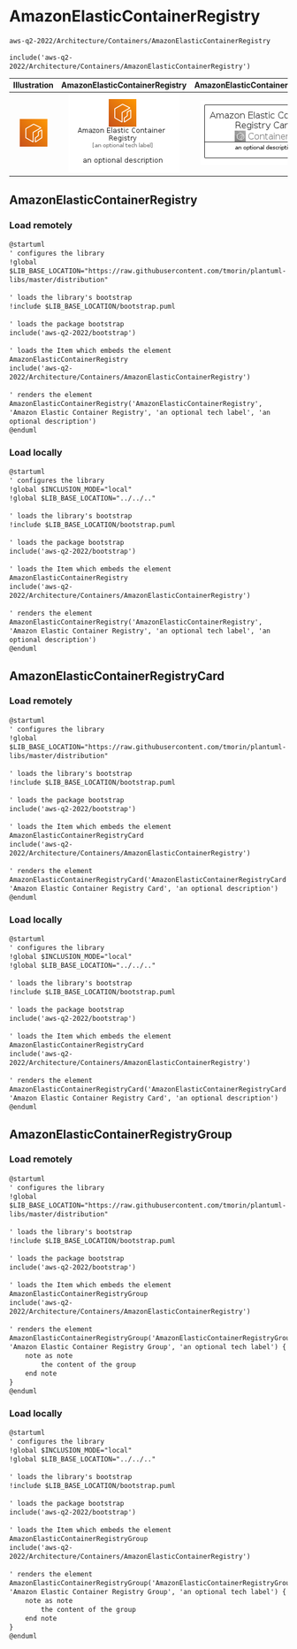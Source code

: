 # AmazonElasticContainerRegistry


```text
aws-q2-2022/Architecture/Containers/AmazonElasticContainerRegistry
```

```text
include('aws-q2-2022/Architecture/Containers/AmazonElasticContainerRegistry')
```



| Illustration | AmazonElasticContainerRegistry | AmazonElasticContainerRegistryCard | AmazonElasticContainerRegistryGroup |
| :---: | :---: | :---: | :---: |
| ![illustration for Illustration](../../../aws-q2-2022/Architecture/Containers/AmazonElasticContainerRegistry.png) | ![illustration for AmazonElasticContainerRegistry](../../../aws-q2-2022/Architecture/Containers/AmazonElasticContainerRegistry.Local.png) | ![illustration for AmazonElasticContainerRegistryCard](../../../aws-q2-2022/Architecture/Containers/AmazonElasticContainerRegistryCard.Local.png) | ![illustration for AmazonElasticContainerRegistryGroup](../../../aws-q2-2022/Architecture/Containers/AmazonElasticContainerRegistryGroup.Local.png) |




## AmazonElasticContainerRegistry

### Load remotely
```plantuml
@startuml
' configures the library
!global $LIB_BASE_LOCATION="https://raw.githubusercontent.com/tmorin/plantuml-libs/master/distribution"

' loads the library's bootstrap
!include $LIB_BASE_LOCATION/bootstrap.puml

' loads the package bootstrap
include('aws-q2-2022/bootstrap')

' loads the Item which embeds the element AmazonElasticContainerRegistry
include('aws-q2-2022/Architecture/Containers/AmazonElasticContainerRegistry')

' renders the element
AmazonElasticContainerRegistry('AmazonElasticContainerRegistry', 'Amazon Elastic Container Registry', 'an optional tech label', 'an optional description')
@enduml
```

### Load locally
```plantuml
@startuml
' configures the library
!global $INCLUSION_MODE="local"
!global $LIB_BASE_LOCATION="../../.."

' loads the library's bootstrap
!include $LIB_BASE_LOCATION/bootstrap.puml

' loads the package bootstrap
include('aws-q2-2022/bootstrap')

' loads the Item which embeds the element AmazonElasticContainerRegistry
include('aws-q2-2022/Architecture/Containers/AmazonElasticContainerRegistry')

' renders the element
AmazonElasticContainerRegistry('AmazonElasticContainerRegistry', 'Amazon Elastic Container Registry', 'an optional tech label', 'an optional description')
@enduml
```

## AmazonElasticContainerRegistryCard

### Load remotely
```plantuml
@startuml
' configures the library
!global $LIB_BASE_LOCATION="https://raw.githubusercontent.com/tmorin/plantuml-libs/master/distribution"

' loads the library's bootstrap
!include $LIB_BASE_LOCATION/bootstrap.puml

' loads the package bootstrap
include('aws-q2-2022/bootstrap')

' loads the Item which embeds the element AmazonElasticContainerRegistryCard
include('aws-q2-2022/Architecture/Containers/AmazonElasticContainerRegistry')

' renders the element
AmazonElasticContainerRegistryCard('AmazonElasticContainerRegistryCard', 'Amazon Elastic Container Registry Card', 'an optional description')
@enduml
```

### Load locally
```plantuml
@startuml
' configures the library
!global $INCLUSION_MODE="local"
!global $LIB_BASE_LOCATION="../../.."

' loads the library's bootstrap
!include $LIB_BASE_LOCATION/bootstrap.puml

' loads the package bootstrap
include('aws-q2-2022/bootstrap')

' loads the Item which embeds the element AmazonElasticContainerRegistryCard
include('aws-q2-2022/Architecture/Containers/AmazonElasticContainerRegistry')

' renders the element
AmazonElasticContainerRegistryCard('AmazonElasticContainerRegistryCard', 'Amazon Elastic Container Registry Card', 'an optional description')
@enduml
```

## AmazonElasticContainerRegistryGroup

### Load remotely
```plantuml
@startuml
' configures the library
!global $LIB_BASE_LOCATION="https://raw.githubusercontent.com/tmorin/plantuml-libs/master/distribution"

' loads the library's bootstrap
!include $LIB_BASE_LOCATION/bootstrap.puml

' loads the package bootstrap
include('aws-q2-2022/bootstrap')

' loads the Item which embeds the element AmazonElasticContainerRegistryGroup
include('aws-q2-2022/Architecture/Containers/AmazonElasticContainerRegistry')

' renders the element
AmazonElasticContainerRegistryGroup('AmazonElasticContainerRegistryGroup', 'Amazon Elastic Container Registry Group', 'an optional tech label') {
    note as note
        the content of the group
    end note
}
@enduml
```

### Load locally
```plantuml
@startuml
' configures the library
!global $INCLUSION_MODE="local"
!global $LIB_BASE_LOCATION="../../.."

' loads the library's bootstrap
!include $LIB_BASE_LOCATION/bootstrap.puml

' loads the package bootstrap
include('aws-q2-2022/bootstrap')

' loads the Item which embeds the element AmazonElasticContainerRegistryGroup
include('aws-q2-2022/Architecture/Containers/AmazonElasticContainerRegistry')

' renders the element
AmazonElasticContainerRegistryGroup('AmazonElasticContainerRegistryGroup', 'Amazon Elastic Container Registry Group', 'an optional tech label') {
    note as note
        the content of the group
    end note
}
@enduml
```

